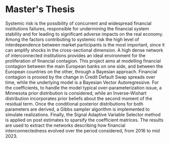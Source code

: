 # Master's Thesis
Systemic risk is the possibility of concurrent and widespread financial institutions failures, responsible for undermining the financial system stability and for leading to significant adverse impacts on the real economy. Among the factors contributing to systemic risk the high level of interdependence between market participants is the most important, since it can amplify shocks in the cross-sectional dimension. A high dense network of interconnected institutions provides an ideal environment for the proliferation of financial contagion. This project aims at modelling financial contagion between the main European banks on one side, and between the European countries on the other, through a Bayesian approach. Financial contagion is proxied by the change in Credit Default Swap spreads over time, while the underlying model is a Bayesian Vector Autoregressive. For the coefficients, to handle the model typical over-parameterization issue, a Minnesota prior distribution is considered, while an Inverse-Wishart distribution incorporates prior beliefs about the second moment of the residual term. Once the conditional posterior distributions for both parameters are derived, a Gibbs sampler algorithm is implemented to simulate realizations. Finally, the Signal Adaptive Variable Selector method is applied on post estimates to sparsify the coefficient matrices. The results are used to extract the networks describing how financial interconnectedness evolved over the period considered, from 2016 to mid 2023.

